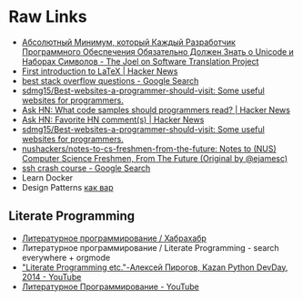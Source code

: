 # Raw Links
* [Абсолютный Минимум, который Каждый Разработчик Программного Обеспечения Обязательно Должен Знать о Unicode и Наборах Символов - The Joel on Software Translation Project](http://local.joelonsoftware.com/wiki/Абсолютный_Минимум,_который_Каждый_Разработчик_Программного_Обеспечения_Обязательно_Должен_Знать_о_Unicode_и_Наборах_Символов)
* [First introduction to LaTeX | Hacker News](https://news.ycombinator.com/item?id=14233450)
* [best stack overflow questions - Google Search](https://www.google.ru/search?q=best+stack+overflow+questions)
* [sdmg15/Best-websites-a-programmer-should-visit: Some useful websites for programmers.](https://github.com/sdmg15/Best-websites-a-programmer-should-visit)
* [Ask HN: What code samples should programmers read? | Hacker News](https://news.ycombinator.com/item?id=14486099)
* [Ask HN: Favorite HN comment(s) | Hacker News](https://news.ycombinator.com/item?id=14396104)
* [sdmg15/Best-websites-a-programmer-should-visit: Some useful websites for programmers.](https://github.com/sdmg15/Best-websites-a-programmer-should-visit)
* [nushackers/notes-to-cs-freshmen-from-the-future: Notes to (NUS) Computer Science Freshmen, From The Future (Original by @ejamesc)](https://github.com/nushackers/notes-to-cs-freshmen-from-the-future)
* [ssh crash course - Google Search](https://www.google.ru/search?q=ssh+crash+course)
* Learn Docker
* Design Patterns [как вар](https://github.com/kamranahmedse/design-patterns-for-humans)

## Literate Programming
* [Литературное программирование / Хабрахабр](https://habrahabr.ru/post/105371/)
* Литературное программирование / Literate Programming - search everywhere + orgmode
* ["Literate Programming etc."-Алексей Пирогов, Kazan Python DevDay, 2014 - YouTube](https://www.youtube.com/watch?v=3bjEMJPZ9jI&list=WL&index=107)
* [Литературное Программирование - YouTube](https://www.youtube.com/watch?v=8Z9NXypMiac&index=106&list=WL)
